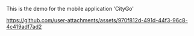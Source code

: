 This is the demo for the mobile application 'CityGo'

https://github.com/user-attachments/assets/970f812d-491d-44f3-96c8-4c419adf7ad2




